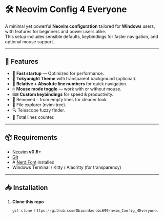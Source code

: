 # 🛠 Neovim Config 4 Everyone

A minimal yet powerful **Neovim configuration** tailored for **Windows** users, with features for beginners and power users alike.  
This setup includes sensible defaults, keybindings for faster navigation, and optional mouse support.

---

## 📌 Features

- 🚀 **Fast startup** — Optimized for performance.
- 🎨 **Tokyonight Theme** with transparent background (optional).
- 🔢 **Relative + Absolute line numbers** for quick navigation.
- 🖱 **Mouse mode toggle** — work with or without mouse.
- ⌨ **Custom keybindings** for speed & productivity.
- 🧹 Removed `~` from empty lines for cleaner look.
- 📂 File explorer (nvim-tree).
- 🔍 Telescope fuzzy finder.
- 📜 Total lines counter.

---

## 📦 Requirements

- [Neovim](https://neovim.io/) **v0.8+**
- [Git](https://git-scm.com/)
- A [Nerd Font](https://www.nerdfonts.com/) installed
- Windows Terminal / Kitty / Alacritty (for transparency)

---

## 📥 Installation

1. **Clone this repo**
   ```powershell
   git clone https://github.com/Obiwankenobi699/nvim_Config_4Everyone.git $env:LOCALAPPDATA\nvim

